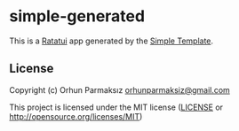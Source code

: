# simple-generated

This is a [Ratatui] app generated by the [Simple Template].

[Ratatui]: https://ratatui.rs
[Simple Template]: https://github.com/ratatui/templates/tree/main/simple

## License

Copyright (c) Orhun Parmaksız <orhunparmaksiz@gmail.com>

This project is licensed under the MIT license ([LICENSE] or <http://opensource.org/licenses/MIT>)

[LICENSE]: ./LICENSE
